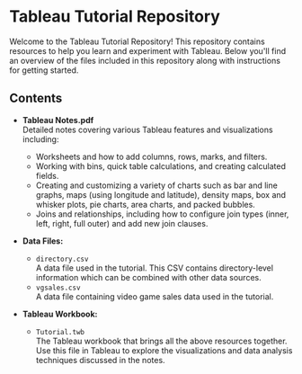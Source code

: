 # Tableau Tutorial Repository

Welcome to the Tableau Tutorial Repository! This repository contains resources to help you learn and experiment with Tableau. Below you'll find an overview of the files included in this repository along with instructions for getting started.

## Contents

- **Tableau Notes.pdf**  
  Detailed notes covering various Tableau features and visualizations including:
  - Worksheets and how to add columns, rows, marks, and filters.
  - Working with bins, quick table calculations, and creating calculated fields.
  - Creating and customizing a variety of charts such as bar and line graphs, maps (using longitude and latitude), density maps, box and whisker plots, pie charts, area charts, and packed bubbles.
  - Joins and relationships, including how to configure join types (inner, left, right, full outer) and add new join clauses.

- **Data Files:**
  - `directory.csv`  
    A data file used in the tutorial. This CSV contains directory-level information which can be combined with other data sources.
  - `vgsales.csv`  
    A data file containing video game sales data used in the tutorial.

- **Tableau Workbook:**
  - `Tutorial.twb`  
    The Tableau workbook that brings all the above resources together. Use this file in Tableau to explore the visualizations and data analysis techniques discussed in the notes.

